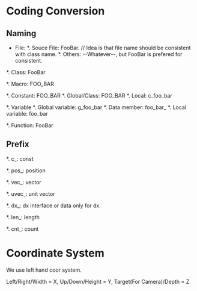 
# Coding Conversion

## Naming

* File:
  *. Souce File: FooBar.  // Idea is that file name should be consistent with class name.
  *. Others: --Whatever--, but FooBar is prefered for consistent.

*. Class: FooBar

*. Macro: FOO_BAR

*. Constant: FOO_BAR
  *. Global/Class: FOO_BAR
  *. Local: c_foo_bar

*. Variable
  *. Global variable: g_foo_bar
  *. Data member: foo_bar_
  *. Local variable: foo_bar

*. Function: FooBar

## Prefix

*. c_: const

*. pos_: position

*. vec_: vector

*. uvec_: unit vector

*. dx_: dx interface or data only for dx.

*. len_: length

*. cnt_: count

# Coordinate System

We use left hand coor system.

Left/Right/Width = X, Up/Down/Height = Y, Target(For Camera)/Depth = Z
